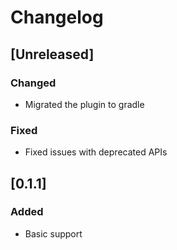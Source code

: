 <!-- Keep a Changelog guide -> https://keepachangelog.com -->

# Changelog

## [Unreleased]
### Changed
- Migrated the plugin to gradle

### Fixed
- Fixed issues with deprecated APIs

## [0.1.1]
### Added
- Basic support
